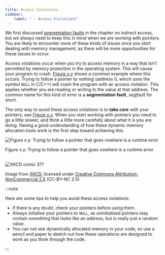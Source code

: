 ```yaml
---
title: Access Violations
sidebar:
    label: " - Access Violations"
---
```


We first discussed [segmentation faults](../../../4-indirect-access/1-concepts/02-04-segfault) in the chapter on indirect access, but we always need to keep this in mind when we are working with pointers. You are likely to encounter more of these kinds of issues once you start dealing with memory management, as there will be more opportunities for these issues to occur.

Access violations occur when you try to access memory in a way that isn't permitted by memory protection in the operating system. This will cause your program to crash. [Figure x.y](#FigurePointerRuntimeError) shows a common example where this occurs. Trying to follow a pointer to *nothing* (address 0, which uses the symbol `NULL` in C/C++) will crash the program with an access violation. This applies whether you are reading or writing to the value at that address. The common name for this kind of error is a **segmentation fault**, *segfault* for short.

The only way to avoid these access violations is to **take care** with your pointers, see [Figure x.y](#FigurePointerCartoon). When you start working with pointers you need to go a little slower, and think a little more carefully about what it is you are doing. Having a good understanding of how these dynamic memory allocation tools work is the first step toward achieving this.

<a id="FigurePointerRuntimeError"></a>

![Figure x.y: Trying to follow a pointer that goes nowhere is a runtime error](./images/pointer-runtime-error.png "Trying to follow a pointer that goes nowhere is a runtime error")
<div class="caption"><span class="caption-figure-nbr">Figure x.y: </span>Trying to follow a pointer that goes nowhere is a runtime error</div><br/>

<a id="FigurePointerCartoon"></a>

![XKCD comic 371](./images/pointers-cartoon-strip.png "To avoid access violation, take care with your pointers. From http://xkcd.com/371/")
<div class="caption">Image from <a href="http://xkcd.com/371" target="_blank">XKCD</a>, licensed under <a href="https://creativecommons.org/licenses/by-nc/2.5/">Creative Commons Attribution-NonCommercial 2.5</a> (CC-BY-NC 2.5)</div>

:::note

Here are some tips to help you avoid these access violations:

- If there is any doubt, check your pointers before using them.
- Always initialise your pointers to `NULL`, as uninitialised pointers may contain something that looks like an address, but is really just a random value.
- You can not see dynamically allocated memory in your code, so use a pencil and paper to sketch out how these operations are designed to work as you think through the code.

:::
